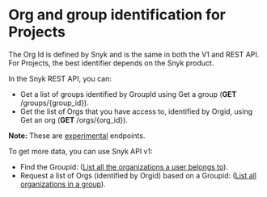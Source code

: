 # Org and group identification for Projects

The Org Id is defined by Snyk and is the same in both the V1 and REST API. For Projects, the best identifier depends on the Snyk product.

In the Snyk REST API, you can:

* Get a list of groups identified by GroupId using Get a group (**GET** /groups/{group\_id}).
* Get the list of Orgs that you have access to, identified by Orgid, using Get an org (**GET** /orgs/{org\_id}).

**Note:** These are [experimental](https://apidocs.snyk.io/?version=2022-04-06%7Eexperimental#overview) endpoints.

To get more data, you can use Snyk API v1:

* Find the Groupid: ([List all the organizations a user belongs to](https://snyk.docs.apiary.io/#reference/organizations/the-snyk-organization-for-a-request/list-all-the-organizations-a-user-belongs-to)).
* Request a list of Orgs (identified by Orgid) based on a Groupid: ([List all organizations in a group](https://snyk.docs.apiary.io/#reference/groups/list-all-organizations-in-a-group/list-all-organizations-in-a-grouphttps://snyk.docs.apiary.io/#reference/groups/list-all-organizations-in-a-group/list-all-organizations-in-a-group)).
